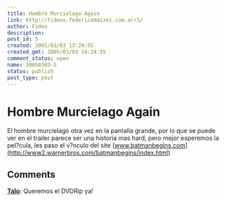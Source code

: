 ```yaml
---
title: Hombre Murcielago Again
link: http://fideox.federicomazzei.com.ar/5/
author: Fideo
description:
post_id: 5
created: 2005/03/03 13:24:55
created_gmt: 2005/03/03 16:24:55
comment_status: open
name: 20050303-5
status: publish
post_type: post
---
```


# Hombre Murcielago Again

El hombre murcielago otra vez en la pantalla grande, por lo que se puede ver en el trailer parece ser una historia mas hard, pero mejor esperemos la pel?cula, les paso el v?nculo del site [www.batmanbegins.com](http://www2.warnerbros.com/batmanbegins/index.html)

## Comments

**[Talo](#4 '2005-03-05 10:54:10'):** Queremos el DVDRip ya!
